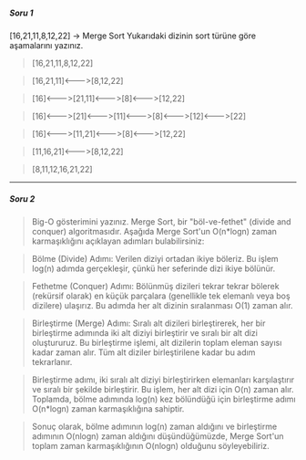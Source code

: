  ##### Soru 1 
 [16,21,11,8,12,22] -> Merge Sort
 Yukarıdaki dizinin sort türüne göre aşamalarını yazınız.

>[16,21,11,8,12,22]

>[16,21,11]<--->[8,12,22]

>[16]<--->[21,11]<--->[8]<--->[12,22]

>[16]<--->[21]<--->[11]<--->[8]<--->[12]<--->[22]

>[16]<--->[11,21]<--->[8]<--->[12,22]

>[11,16,21]<--->[8,12,22]

>[8,11,12,16,21,22]
---
##### Soru 2
>Big-O gösterimini yazınız.
Merge Sort, bir "böl-ve-fethet" (divide and conquer) algoritmasıdır. Aşağıda Merge Sort'un O(n*logn) zaman karmaşıklığını açıklayan adımları bulabilirsiniz:

>Bölme (Divide) Adımı: Verilen diziyi ortadan ikiye böleriz. Bu işlem log(n) adımda gerçekleşir, çünkü her seferinde dizi ikiye bölünür.

>Fethetme (Conquer) Adımı: Bölünmüş dizileri tekrar tekrar bölerek (rekürsif olarak) en küçük parçalara (genellikle tek elemanlı veya boş dizilere) ulaşırız. Bu adımda her alt dizinin sıralanması O(1) zaman alır.

>Birleştirme (Merge) Adımı: Sıralı alt dizileri birleştirerek, her bir birleştirme adımında iki alt diziyi birleştirir ve sıralı bir alt dizi oluştururuz. Bu birleştirme işlemi, alt dizilerin toplam eleman sayısı kadar zaman alır. Tüm alt diziler birleştirilene kadar bu adım tekrarlanır.

>Birleştirme adımı, iki sıralı alt diziyi birleştirirken elemanları karşılaştırır ve sıralı bir şekilde birleştirir. Bu işlem, her alt dizi için O(n) zaman alır. Toplamda, bölme adımında log(n) kez bölündüğü için birleştirme adımı O(n*logn) zaman karmaşıklığına sahiptir.

>Sonuç olarak, bölme adımının log(n) zaman aldığını ve birleştirme adımının O(nlogn) zaman aldığını düşündüğümüzde, Merge Sort'un toplam zaman karmaşıklığının O(nlogn) olduğunu söyleyebiliriz.